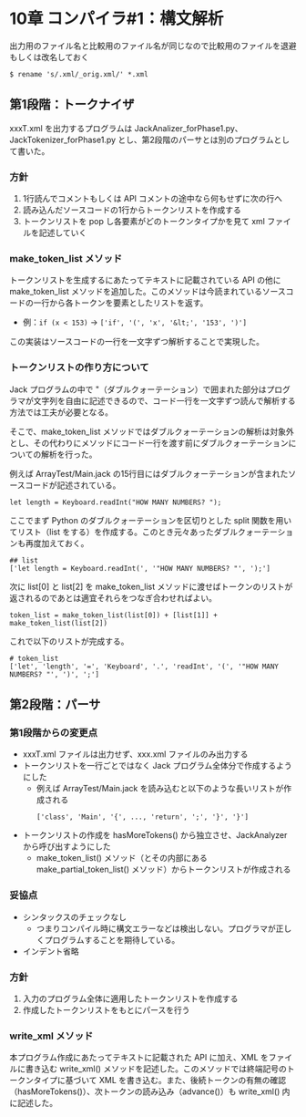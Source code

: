 # 10章 コンパイラ#1：構文解析

出力用のファイル名と比較用のファイル名が同じなので比較用のファイルを退避もしくは改名しておく

```
$ rename 's/.xml/_orig.xml/' *.xml
```

## 第1段階：トークナイザ

xxxT.xml を出力するプログラムは JackAnalizer_forPhase1.py、JackTokenizer_forPhase1.py とし、第2段階のパーサとは別のプログラムとして書いた。

### 方針

1. 1行読んでコメントもしくは API コメントの途中なら何もせずに次の行へ
2. 読み込んだソースコードの1行からトークンリストを作成する
3. トークンリストを pop し各要素がどのトークンタイプかを見て xml ファイルを記述していく

### make_token_list メソッド

トークンリストを生成するにあたってテキストに記載されている API の他に make_token_list メソッドを追加した。このメソッドは今読まれているソースコードの一行から各トークンを要素としたリストを返す。

  - 例：```if (x < 153)``` → ```['if', '(', 'x', '&lt;', '153', ')']```

この実装はソースコードの一行を一文字ずつ解析することで実現した。

### トークンリストの作り方について

Jack プログラムの中で "（ダブルクォーテーション）で囲まれた部分はプログラマが文字列を自由に記述できるので、コード一行を一文字ずつ読んで解析する方法では工夫が必要となる。

そこで、make_token_list メソッドではダブルクォーテーションの解析は対象外とし、その代わりにメソッドにコード一行を渡す前にダブルクォーテーションについての解析を行った。

例えば ArrayTest/Main.jack の15行目にはダブルクォーテーションが含まれたソースコードが記述されている。

```
let length = Keyboard.readInt("HOW MANY NUMBERS? ");
```

ここでまず Python のダブルクォーテーションを区切りとした split 関数を用いてリスト（list をする）を作成する。このとき元々あったダブルクォーテーションも再度加えておく。

```
## list
['let length = Keyboard.readInt(', '"HOW MANY NUMBERS? "', ');']
```

次に list[0] と list[2] を make_token_list メソッドに渡せばトークンのリストが返されるのであとは適宜それらをつなぎ合わせればよい。

```
token_list = make_token_list(list[0]) + [list[1]] + make_token_list(list[2])
```

これで以下のリストが完成する。

```
# token_list
['let', 'length', '=', 'Keyboard', '.', 'readInt', '(', '"HOW MANY NUMBERS? "', ')', ';']
```

## 第2段階：パーサ

### 第1段階からの変更点

- xxxT.xml ファイルは出力せず、xxx.xml ファイルのみ出力する
- トークンリストを一行ごとではなく Jack プログラム全体分で作成するようにした
  - 例えば ArrayTest/Main.jack を読み込むと以下のような長いリストが作成される
    ```
    ['class', 'Main', '{', ..., 'return', ';', '}', '}']
    ```
- トークンリストの作成を hasMoreTokens() から独立させ、JackAnalyzer から呼び出すようにした
  - make_token_list() メソッド（とその内部にある make_partial_token_list() メソッド）からトークンリストが作成される

### 妥協点

- シンタックスのチェックなし
  - つまりコンパイル時に構文エラーなどは検出しない。プログラマが正しくプログラムすることを期待している。
- インデント省略

### 方針

1. 入力のプログラム全体に適用したトークンリストを作成する
2. 作成したトークンリストをもとにパースを行う

### write_xml メソッド

本プログラム作成にあたってテキストに記載された API に加え、XML をファイルに書き込む write_xml() メソッドを記述した。このメソッドでは終端記号のトークンタイプに基づいて XML を書き込む。また、後続トークンの有無の確認（hasMoreTokens()）、次トークンの読み込み（advance()）も write_xml() 内に記述した。
